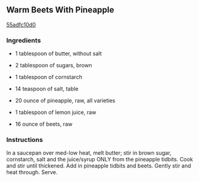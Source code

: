 ## Warm Beets With Pineapple

[55adfc10d0](http://www.food.com/recipe/warm-beets-with-pineapple-145783)

### Ingredients

 - 1 tablespoon of butter, without salt

 - 2 tablespoon of sugars, brown

 - 1 tablespoon of cornstarch

 - 14 teaspoon of salt, table

 - 20 ounce of pineapple, raw, all varieties

 - 1 tablespoon of lemon juice, raw

 - 16 ounce of beets, raw

### Instructions

In a saucepan over med-low heat, melt butter; stir in brown sugar, cornstarch, salt and the juice/syrup ONLY from the pineapple tidbits. Cook and stir until thickened. Add in pineapple tidbits and beets. Gently stir and heat through. Serve.
